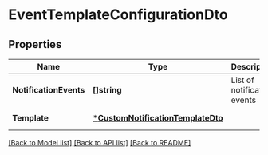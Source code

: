 # EventTemplateConfigurationDto

## Properties
Name | Type | Description | Notes
------------ | ------------- | ------------- | -------------
**NotificationEvents** | **[]string** | List of notification events | [default to null]
**Template** | [***CustomNotificationTemplateDto**](CustomNotificationTemplateDTO.md) |  | [default to null]

[[Back to Model list]](../README.md#documentation-for-models) [[Back to API list]](../README.md#documentation-for-api-endpoints) [[Back to README]](../README.md)

